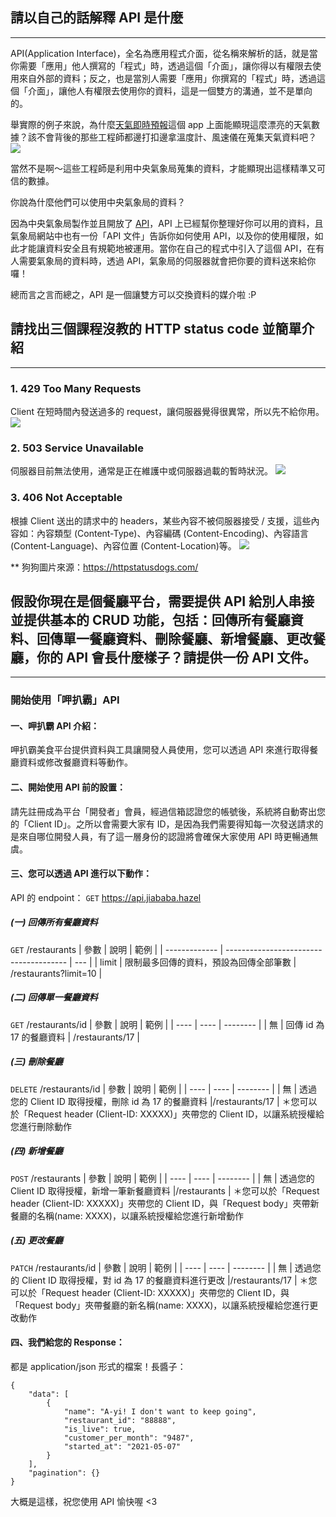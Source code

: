 ## 請以自己的話解釋 API 是什麼
---
API(Application Interface)，全名為應用程式介面，從名稱來解析的話，就是當你需要「應用」他人撰寫的「程式」時，透過這個「介面」，讓你得以有權限去使用來自外部的資料；反之，也是當別人需要「應用」你撰寫的「程式」時，透過這個「介面」，讓他人有權限去使用你的資料，這是一個雙方的溝通，並不是單向的。

舉實際的例子來說，為什麼[天氣即時預報](https://apps.apple.com/tw/app/%E5%A4%A9%E6%B0%A3%E5%8D%B3%E6%99%82%E9%A0%90%E5%A0%B1/id1277710469)這個 app 上面能顯現這麼漂亮的天氣數據？該不會背後的那些工程師都邊打扣邊拿溫度計、風速儀在蒐集天氣資料吧？
![](https://i.imgur.com/4zqoESm.png)

當然不是啊～這些工程師是利用中央氣象局蒐集的資料，才能顯現出這樣精準又可信的數據。

你說為什麼他們可以使用中央氣象局的資料？

因為中央氣象局製作並且開放了 [API](https://opendata.cwb.gov.tw/dist/opendata-swagger.html)，API 上已經幫你整理好你可以用的資料，且氣象局網站中也有一份「API 文件」告訴你如何使用 API，以及你的使用權限，如此才能讓資料安全且有規範地被運用。當你在自己的程式中引入了這個 API，在有人需要氣象局的資料時，透過 API，氣象局的伺服器就會把你要的資料送來給你囉！


總而言之言而總之，API 是一個讓雙方可以交換資料的媒介啦 :P


## 請找出三個課程沒教的 HTTP status code 並簡單介紹
---
### 1. 429 Too Many Requests
Client 在短時間內發送過多的 request，讓伺服器覺得很異常，所以先不給你用。
![](https://i.imgur.com/zbHcOQ8.png)
### 2. 503 Service Unavailable
伺服器目前無法使用，通常是正在維護中或伺服器過載的暫時狀況。
![](https://i.imgur.com/MAScUYe.png)
### 3. 406 Not Acceptable
根據 Client 送出的請求中的 headers，某些內容不被伺服器接受 / 支援，這些內容如：內容類型 (Content-Type)、內容編碼 (Content-Encoding)、內容語言 (Content-Language)、內容位置 (Content-Location)等。
![](https://i.imgur.com/NcfNYpp.png)

** 狗狗圖片來源：https://httpstatusdogs.com/


## 假設你現在是個餐廳平台，需要提供 API 給別人串接並提供基本的 CRUD 功能，包括：回傳所有餐廳資料、回傳單一餐廳資料、刪除餐廳、新增餐廳、更改餐廳，你的 API 會長什麼樣子？請提供一份 API 文件。
---

### 開始使用「呷扒霸」API

#### 一、呷扒霸 API 介紹：
呷扒霸美食平台提供資料與工具讓開發人員使用，您可以透過 API 來進行取得餐廳資料或修改餐廳資料等動作。

#### 二、開始使用 API 前的設置：
請先註冊成為平台「開發者」會員，經過信箱認證您的帳號後，系統將自動寄出您的「Client ID」。之所以會需要大家有 ID，是因為我們需要得知每一次發送請求的是來自哪位開發人員，有了這一層身份的認證將會確保大家使用 API 時更暢通無虞。


#### 三、您可以透過 API 進行以下動作：

API 的 endpoint：
`GET` https://api.jiababa.hazel

##### (一) 回傳所有餐廳資料
`GET` /restaurants
| 參數          | 說明                                   | 範例    |
| ------------- | -------------------------------------- | --- |
| limit         | 限制最多回傳的資料，預設為回傳全部筆數      | /restaurants?limit=10     |

##### (二) 回傳單一餐廳資料
`GET` /restaurants/id
| 參數 | 說明 | 範例     |
| ---- | ---- | -------- |
| 無   | 回傳 id 為 17 的餐廳資料   | /restaurants/17 |

##### (三) 刪除餐廳 
`DELETE` /restaurants/id
| 參數 | 說明 | 範例     |
| ---- | ---- | -------- |
| 無 | 透過您的 Client ID 取得授權，刪除 id 為 17 的餐廳資料          |/restaurants/17     |
＊您可以於「Request header (Client-ID: XXXXX)」夾帶您的 Client ID，以讓系統授權給您進行刪除動作

##### (四) 新增餐廳 
`POST` /restaurants
| 參數 | 說明 | 範例     |
| ---- | ---- | -------- |
| 無 | 透過您的 Client ID 取得授權，新增一筆新餐廳資料          |/restaurants    |
＊您可以於「Request header (Client-ID: XXXXX)」夾帶您的 Client ID，與「Request body」夾帶新餐廳的名稱(name: XXXX)，以讓系統授權給您進行新增動作


##### (五) 更改餐廳 
`PATCH` /restaurants/id
| 參數 | 說明 | 範例     |
| ---- | ---- | -------- |
| 無 | 透過您的 Client ID 取得授權，對 id 為 17 的餐廳資料進行更改          |/restaurants/17    |
＊您可以於「Request header (Client-ID: XXXXX)」夾帶您的 Client ID，與「Request body」夾帶餐廳的新名稱(name: XXXX)，以讓系統授權給您進行更改動作


#### 四、我們給您的 Response：

都是 application/json 形式的檔案！長醬子：

````
{
    "data": [
        {
            "name": "A-yi! I don't want to keep going",
            "restaurant_id": "88888",
            "is_live": true,
            "customer_per_month": "9487",
            "started_at": "2021-05-07"
        }
    ],
    "pagination": {}
}

````

大概是這樣，祝您使用 API 愉快喔 <3
